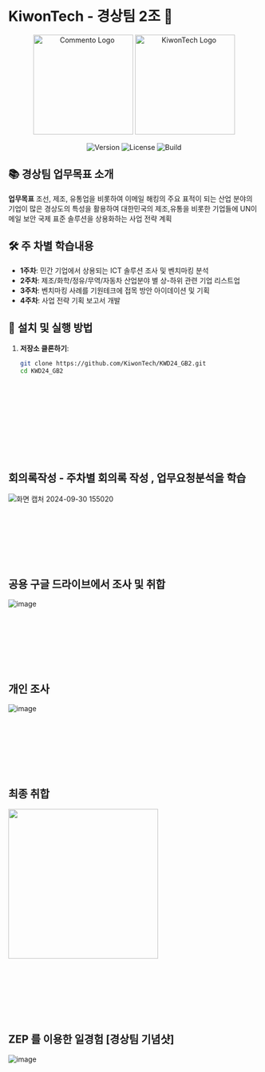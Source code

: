 # KiwonTech - 경상팀 2조 🚀

<p align="center">
  <img src="https://upload.wikimedia.org/wikipedia/commons/9/9d/Comento-logo-Type-Blue.png" alt="Commento Logo" width="200">
  <img src="https://play-lh.googleusercontent.com/WLDxXAwE_puQLwS4EAJ-ajsFJgVcHLAE2dpOo1r_phQRhS4zguh67ejNYWpiLVRgpK8" alt="KiwonTech Logo" width="200">
</p>
<p align="center">
  <img src="https://img.shields.io/badge/Version-1.0.0-brightgreen" alt="Version">
  <img src="https://img.shields.io/badge/License-MIT-blue" alt="License">
  <img src="https://img.shields.io/badge/Build-Passing-success" alt="Build">
</p>

## 📚 경상팀 업무목표 소개

**업무목표**  조선, 제조, 유통업을 비롯하여 이메일 해킹의 주요 표적이 되는 산업 분야의 기업이 많은 경상도의 특성을 활용하여 대한민국의 제조,유통을 비롯한 기업들에 UN이메일 보안 국제 표준 솔루션을 상용화하는 사업 전략 계획
## 🛠️ 주 차별 학습내용

- **1주차**: 민간 기업에서 상용되는 ICT 솔루션 조사 및 벤치마킹 분석
- **2주차**: 제조/화학/정유/무역/자동차 산업분야 별 상-하위 관련 기업 리스트업
- **3주차**: 벤치마킹 사례를 기원테크에 접목 방안 아이데이션 및 기획
- **4주차**: 사업 전략 기획 보고서 개발
  
## 🚀 설치 및 실행 방법

1. **저장소 클론하기**:
   ```bash
   git clone https://github.com/KiwonTech/KWD24_GB2.git
   cd KWD24_GB2
  
  
  
  <br><br><br><br><br><br>
  
  
## 회의록작성 - 주차별 회의록 작성 , 업무요청분석을 학습
![화면 캡처 2024-09-30 155020](https://github.com/user-attachments/assets/6d3eebac-6eaa-4af8-9f81-048a49af1596)
  
  <br><br><br><br><br><br>
  
  
  
  
  
  
## 공용 구글 드라이브에서 조사 및 취합 
![image](https://github.com/user-attachments/assets/aa617236-4225-43f4-8460-e444c4cd4bcf)
  
  
  
  <br><br><br><br><br><br>
  
  

  
## 개인 조사
![image](https://github.com/user-attachments/assets/d6d86303-ae5d-404c-bbf6-a57986195520)
  
  
  
  <br><br><br><br><br><br>

  
## 최종 취합
<img src="https://github.com/user-attachments/assets/aa31498f-881f-42b5-b656-2cac25e59109" width="300" />

  
  <br><br><br><br><br><br>
  
  
## ZEP 를 이용한 일경험 [경상팀 기념샷] 
![image](https://github.com/user-attachments/assets/d0ba27c5-7264-4f24-931a-a5f9a6a9b3e7)


